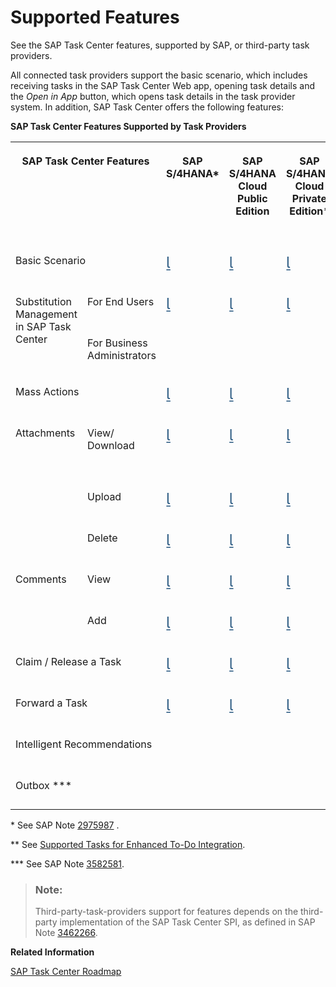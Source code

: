 <!-- loio257a0ad04ba24a67824b147f84b9c3f6 -->

<link rel="stylesheet" type="text/css" href="../css/sap-icons.css"/>

# Supported Features

See the SAP Task Center features, supported by SAP, or third-party task providers.

All connected task providers support the basic scenario, which includes receiving tasks in the SAP Task Center Web app, opening task details and the *Open in App* button, which opens task details in the task provider system. In addition, SAP Task Center offers the following features:

**SAP Task Center Features Supported by Task Providers**


<table>
<tr>
<th valign="top" rowspan="2" colspan="2">

SAP Task Center Features

</th>
<th valign="top" rowspan="2">

SAP S/4HANA\*

</th>
<th valign="top" rowspan="2">

SAP S/4HANA Cloud Public Edition

</th>
<th valign="top" rowspan="2">

SAP S/4HANA Cloud Private Edition\*

</th>
<th valign="top" rowspan="2">

SAP Fieldglass

</th>
<th valign="top" rowspan="2">

SAP Marketing Cloud

</th>
<th valign="top" rowspan="2">

SAP SuccessFactors

</th>
<th valign="top" colspan="2">

SAP Ariba

</th>
<th valign="top" rowspan="2">

SAP Advanced Financial Closing

</th>
<th valign="top" rowspan="2">

SAP Build Process Automation

</th>
<th valign="top" rowspan="2">

SAP Build Work Zone, advanced edition / SAP SuccessFactors Work Zone

</th>
<th valign="top" rowspan="2">

SAP Cloud for Customer

</th>
<th valign="top" rowspan="2">

SAP Concur

</th>
<th valign="top" rowspan="2">

UiPath

</th>
</tr>
<tr>
<th valign="top">

SAP Ariba Sourcing

</th>
<th valign="top">

SAP Ariba Buying

</th>
</tr>
<tr>
<td valign="top" colspan="2">

Basic Scenario

</td>
<td valign="top">

<span style="font-size:24px;line-height: 28px;"><span style="color:#346187;"><span class="SAP-icons-V5"></span></span></span>

</td>
<td valign="top">

<span style="font-size:24px;line-height: 28px;"><span style="color:#346187;"><span class="SAP-icons-V5"></span></span></span>

</td>
<td valign="top">

<span style="font-size:24px;line-height: 28px;"><span style="color:#346187;"><span class="SAP-icons-V5"></span></span></span>

</td>
<td valign="top">

<span style="font-size:24px;line-height: 28px;"><span style="color:#346187;"><span class="SAP-icons-V5"></span></span></span>

</td>
<td valign="top">

<span style="font-size:24px;line-height: 28px;"><span style="color:#346187;"><span class="SAP-icons-V5"></span></span></span>

</td>
<td valign="top">

<span style="font-size:24px;line-height: 28px;"><span style="color:#346187;"><span class="SAP-icons-V5"></span></span></span>

</td>
<td valign="top">

<span style="font-size:24px;line-height: 28px;"><span style="color:#346187;"><span class="SAP-icons-V5"></span></span></span>

</td>
<td valign="top">

<span style="font-size:24px;line-height: 28px;"><span style="color:#346187;"><span class="SAP-icons-V5"></span></span></span>

</td>
<td valign="top">

<span style="font-size:24px;line-height: 28px;"><span style="color:#346187;"><span class="SAP-icons-V5"></span></span></span>

</td>
<td valign="top">

<span style="font-size:24px;line-height: 28px;"><span style="color:#346187;"><span class="SAP-icons-V5"></span></span></span>

</td>
<td valign="top">

<span style="font-size:24px;line-height: 28px;"><span style="color:#346187;"><span class="SAP-icons-V5"></span></span></span>

</td>
<td valign="top">

<span style="font-size:24px;line-height: 28px;"><span style="color:#346187;"><span class="SAP-icons-V5"></span></span></span>

</td>
<td valign="top">

<span style="font-size:24px;line-height: 28px;"><span style="color:#346187;"><span class="SAP-icons-V5"></span></span></span>

</td>
<td valign="top">

<span style="font-size:24px;line-height: 28px;"><span style="color:#346187;"><span class="SAP-icons-V5"></span></span></span>

</td>
</tr>
<tr>
<td valign="top" rowspan="2">

Substitution Management in SAP Task Center

</td>
<td valign="top">

For End Users

</td>
<td valign="top">

<span style="font-size:24px;line-height: 28px;"><span style="color:#346187;"><span class="SAP-icons-V5"></span></span></span>

</td>
<td valign="top">

<span style="font-size:24px;line-height: 28px;"><span style="color:#346187;"><span class="SAP-icons-V5"></span></span></span>

</td>
<td valign="top">

<span style="font-size:24px;line-height: 28px;"><span style="color:#346187;"><span class="SAP-icons-V5"></span></span></span>

</td>
<td valign="top">

<span style="font-size:24px;line-height: 28px;"><span style="color:#346187;"><span class="SAP-icons-V5"></span></span></span>

</td>
<td valign="top">

 

</td>
<td valign="top">

 

</td>
<td valign="top">

 

</td>
<td valign="top">

 

</td>
<td valign="top">

 

</td>
<td valign="top">

<span style="font-size:24px;line-height: 28px;"><span style="color:#346187;"><span class="SAP-icons-V5"></span></span></span>

</td>
<td valign="top">

 

</td>
<td valign="top">

 

</td>
<td valign="top">

 

</td>
<td valign="top">

 

</td>
</tr>
<tr>
<td valign="top">

For Business Administrators

</td>
<td valign="top">

 

</td>
<td valign="top">

 

</td>
<td valign="top">

 

</td>
<td valign="top">

 

</td>
<td valign="top">

 

</td>
<td valign="top">

 

</td>
<td valign="top">

 

</td>
<td valign="top">

 

</td>
<td valign="top">

 

</td>
<td valign="top">

 

</td>
<td valign="top">

 

</td>
<td valign="top">

 

</td>
<td valign="top">

 

</td>
<td valign="top">

 

</td>
</tr>
<tr>
<td valign="top" colspan="2">

Mass Actions

</td>
<td valign="top">

<span style="font-size:24px;line-height: 28px;"><span style="color:#346187;"><span class="SAP-icons-V5"></span></span></span>

</td>
<td valign="top">

<span style="font-size:24px;line-height: 28px;"><span style="color:#346187;"><span class="SAP-icons-V5"></span></span></span>

</td>
<td valign="top">

<span style="font-size:24px;line-height: 28px;"><span style="color:#346187;"><span class="SAP-icons-V5"></span></span></span>

</td>
<td valign="top">

<span style="font-size:24px;line-height: 28px;"><span style="color:#346187;"><span class="SAP-icons-V5"></span></span></span>

</td>
<td valign="top">

 

</td>
<td valign="top">

 

</td>
<td valign="top">

 

</td>
<td valign="top">

 

</td>
<td valign="top">

<span style="font-size:24px;line-height: 28px;"><span style="color:#346187;"><span class="SAP-icons-V5"></span></span></span>

</td>
<td valign="top">

 

</td>
<td valign="top">

 

</td>
<td valign="top">

 

</td>
<td valign="top">

 

</td>
<td valign="top">

 

</td>
</tr>
<tr>
<td valign="top" rowspan="3">

Attachments

</td>
<td valign="top">

View/ Download

</td>
<td valign="top">

<span style="font-size:24px;line-height: 28px;"><span style="color:#346187;"><span class="SAP-icons-V5"></span></span></span>

</td>
<td valign="top">

<span style="font-size:24px;line-height: 28px;"><span style="color:#346187;"><span class="SAP-icons-V5"></span></span></span>

</td>
<td valign="top">

<span style="font-size:24px;line-height: 28px;"><span style="color:#346187;"><span class="SAP-icons-V5"></span></span></span>

</td>
<td valign="top">

<span style="font-size:24px;line-height: 28px;"><span style="color:#346187;"><span class="SAP-icons-V5"></span></span></span>

</td>
<td valign="top">

 

</td>
<td valign="top">

Partially \*\*

<span style="font-size:24px;line-height: 28px;"><span style="color:#346187;"><span class="SAP-icons-V5"></span></span></span>

</td>
<td valign="top">

<span style="font-size:24px;line-height: 28px;"><span style="color:#346187;"><span class="SAP-icons-V5"></span></span></span>

</td>
<td valign="top">

 

</td>
<td valign="top">

 

</td>
<td valign="top">

 

</td>
<td valign="top">

 

</td>
<td valign="top">

 

</td>
<td valign="top">

 

</td>
<td valign="top">

 

</td>
</tr>
<tr>
<td valign="top">

Upload

</td>
<td valign="top">

<span style="font-size:24px;line-height: 28px;"><span style="color:#346187;"><span class="SAP-icons-V5"></span></span></span>

</td>
<td valign="top">

<span style="font-size:24px;line-height: 28px;"><span style="color:#346187;"><span class="SAP-icons-V5"></span></span></span>

</td>
<td valign="top">

<span style="font-size:24px;line-height: 28px;"><span style="color:#346187;"><span class="SAP-icons-V5"></span></span></span>

</td>
<td valign="top">

 

</td>
<td valign="top">

 

</td>
<td valign="top">

 

</td>
<td valign="top">

<span style="font-size:24px;line-height: 28px;"><span style="color:#346187;"><span class="SAP-icons-V5"></span></span></span> 

</td>
<td valign="top">

 

</td>
<td valign="top">

 

</td>
<td valign="top">

 

</td>
<td valign="top">

 

</td>
<td valign="top">

 

</td>
<td valign="top">

 

</td>
<td valign="top">

 

</td>
</tr>
<tr>
<td valign="top">

Delete

</td>
<td valign="top">

<span style="font-size:24px;line-height: 28px;"><span style="color:#346187;"><span class="SAP-icons-V5"></span></span></span>

</td>
<td valign="top">

<span style="font-size:24px;line-height: 28px;"><span style="color:#346187;"><span class="SAP-icons-V5"></span></span></span>

</td>
<td valign="top">

<span style="font-size:24px;line-height: 28px;"><span style="color:#346187;"><span class="SAP-icons-V5"></span></span></span>

</td>
<td valign="top">

 

</td>
<td valign="top">

 

</td>
<td valign="top">

 

</td>
<td valign="top">

<span style="font-size:24px;line-height: 28px;"><span style="color:#346187;"><span class="SAP-icons-V5"></span></span></span>

</td>
<td valign="top">

 

</td>
<td valign="top">

 

</td>
<td valign="top">

 

</td>
<td valign="top">

 

</td>
<td valign="top">

 

</td>
<td valign="top">

 

</td>
<td valign="top">

 

</td>
</tr>
<tr>
<td valign="top" rowspan="2">

Comments

</td>
<td valign="top">

View

</td>
<td valign="top">

<span style="font-size:24px;line-height: 28px;"><span style="color:#346187;"><span class="SAP-icons-V5"></span></span></span>

</td>
<td valign="top">

<span style="font-size:24px;line-height: 28px;"><span style="color:#346187;"><span class="SAP-icons-V5"></span></span></span>

</td>
<td valign="top">

<span style="font-size:24px;line-height: 28px;"><span style="color:#346187;"><span class="SAP-icons-V5"></span></span></span>

</td>
<td valign="top">

<span style="font-size:24px;line-height: 28px;"><span style="color:#346187;"><span class="SAP-icons-V5"></span></span></span>

</td>
<td valign="top">

<span style="font-size:24px;line-height: 28px;"><span style="color:#346187;"><span class="SAP-icons-V5"></span></span></span>

</td>
<td valign="top">

 

</td>
<td valign="top">

<span style="font-size:24px;line-height: 28px;"><span style="color:#346187;"><span class="SAP-icons-V5"></span></span></span> 

</td>
<td valign="top">

 

</td>
<td valign="top">

 

</td>
<td valign="top">

 

</td>
<td valign="top">

 

</td>
<td valign="top">

 

</td>
<td valign="top">

 

</td>
<td valign="top">

 

</td>
</tr>
<tr>
<td valign="top">

Add

</td>
<td valign="top">

<span style="font-size:24px;line-height: 28px;"><span style="color:#346187;"><span class="SAP-icons-V5"></span></span></span>

</td>
<td valign="top">

<span style="font-size:24px;line-height: 28px;"><span style="color:#346187;"><span class="SAP-icons-V5"></span></span></span>

</td>
<td valign="top">

<span style="font-size:24px;line-height: 28px;"><span style="color:#346187;"><span class="SAP-icons-V5"></span></span></span>

</td>
<td valign="top">

 

</td>
<td valign="top">

<span style="font-size:24px;line-height: 28px;"><span style="color:#346187;"><span class="SAP-icons-V5"></span></span></span>

</td>
<td valign="top">

 

</td>
<td valign="top">

<span style="font-size:24px;line-height: 28px;"><span style="color:#346187;"><span class="SAP-icons-V5"></span></span></span> 

</td>
<td valign="top">

 

</td>
<td valign="top">

 

</td>
<td valign="top">

 

</td>
<td valign="top">

 

</td>
<td valign="top">

 

</td>
<td valign="top">

 

</td>
<td valign="top">

 

</td>
</tr>
<tr>
<td valign="top" colspan="2">

Claim / Release a Task

</td>
<td valign="top">

<span style="font-size:24px;line-height: 28px;"><span style="color:#346187;"><span class="SAP-icons-V5"></span></span></span>

</td>
<td valign="top">

<span style="font-size:24px;line-height: 28px;"><span style="color:#346187;"><span class="SAP-icons-V5"></span></span></span>

</td>
<td valign="top">

<span style="font-size:24px;line-height: 28px;"><span style="color:#346187;"><span class="SAP-icons-V5"></span></span></span>

</td>
<td valign="top">

 

</td>
<td valign="top">

 

</td>
<td valign="top">

 

</td>
<td valign="top">

 

</td>
<td valign="top">

 

</td>
<td valign="top">

 

</td>
<td valign="top">

<span style="font-size:24px;line-height: 28px;"><span style="color:#346187;"><span class="SAP-icons-V5"></span></span></span>

</td>
<td valign="top">

 

</td>
<td valign="top">

 

</td>
<td valign="top">

 

</td>
<td valign="top">

 

</td>
</tr>
<tr>
<td valign="top" colspan="2">

Forward a Task

</td>
<td valign="top">

<span style="font-size:24px;line-height: 28px;"><span style="color:#346187;"><span class="SAP-icons-V5"></span></span></span>

</td>
<td valign="top">

<span style="font-size:24px;line-height: 28px;"><span style="color:#346187;"><span class="SAP-icons-V5"></span></span></span>

</td>
<td valign="top">

<span style="font-size:24px;line-height: 28px;"><span style="color:#346187;"><span class="SAP-icons-V5"></span></span></span>

</td>
<td valign="top">

 

</td>
<td valign="top">

 

</td>
<td valign="top">

 

</td>
<td valign="top">

 

</td>
<td valign="top">

 

</td>
<td valign="top">

 

</td>
<td valign="top">

<span style="font-size:24px;line-height: 28px;"><span style="color:#346187;"><span class="SAP-icons-V5"></span></span></span>

</td>
<td valign="top">

 

</td>
<td valign="top">

 

</td>
<td valign="top">

 

</td>
<td valign="top">

 

</td>
</tr>
<tr>
<td valign="top" colspan="2">

Intelligent Recommendations

</td>
<td valign="top">

 

</td>
<td valign="top">

 

</td>
<td valign="top">

 

</td>
<td valign="top">

 

</td>
<td valign="top">

 

</td>
<td valign="top">

 

</td>
<td valign="top">

 

</td>
<td valign="top">

 

</td>
<td valign="top">

 

</td>
<td valign="top">

<span style="font-size:24px;line-height: 28px;"><span style="color:#346187;"><span class="SAP-icons-V5"></span></span></span>

</td>
<td valign="top">

 

</td>
<td valign="top">

 

</td>
<td valign="top">

 

</td>
<td valign="top">

 

</td>
</tr>
<tr>
<td valign="top" colspan="2">

Outbox \*\*\*

</td>
<td valign="top">

 

</td>
<td valign="top">

 

</td>
<td valign="top">

 

</td>
<td valign="top">

<span style="font-size:24px;line-height: 28px;"><span style="color:#346187;"><span class="SAP-icons-V5"></span></span></span>

</td>
<td valign="top">

 

</td>
<td valign="top">

 

</td>
<td valign="top">

 

</td>
<td valign="top">

 

</td>
<td valign="top">

<span style="font-size:24px;line-height: 28px;"><span style="color:#346187;"><span class="SAP-icons-V5"></span></span></span>

</td>
<td valign="top">

<span style="font-size:24px;line-height: 28px;"><span style="color:#346187;"><span class="SAP-icons-V5"></span></span></span>

</td>
<td valign="top">

 

</td>
<td valign="top">

 

</td>
<td valign="top">

<span style="font-size:24px;line-height: 28px;"><span style="color:#346187;"><span class="SAP-icons-V5"></span></span></span> 

</td>
<td valign="top">

 

</td>
</tr>
</table>

\* See SAP Note [2975987](https://me.sap.com/notes/2975987) .

\*\* See [Supported Tasks for Enhanced To-Do Integration](https://help.sap.com/docs/SAP_SUCCESSFACTORS_PLATFORM/568480cc877d4337992a2cd9792fbfed/cbb89cf9d70e4dafb005338f5ab93c3c.html).

\*\*\* See SAP Note [3582581](https://me.sap.com/notes/3582581).

> ### Note:  
> Third-party-task-providers support for features depends on the third-party implementation of the SAP Task Center SPI, as defined in SAP Note [3462266](https://me.sap.com/notes/3462266).

**Related Information**  


[SAP Task Center Roadmap](https://roadmaps.sap.com/board?PRODUCT=73555000100800002171&range=CURRENT-LAST#Q4%202023)

